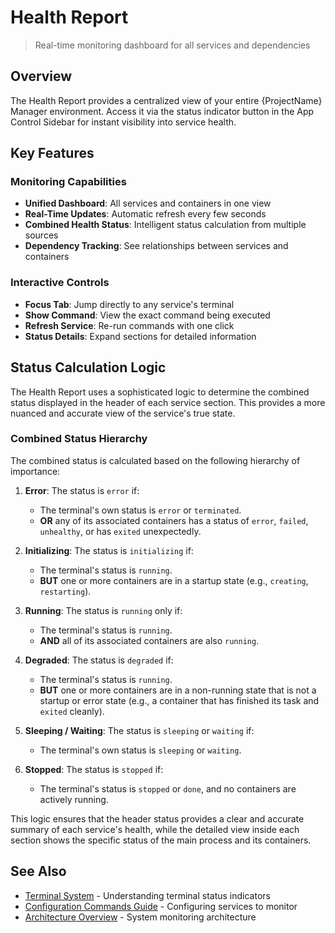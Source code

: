 # Health Report

> Real-time monitoring dashboard for all services and dependencies

## Overview

The Health Report provides a centralized view of your entire {ProjectName} Manager environment. Access it via the status indicator button in the App Control Sidebar for instant visibility into service health.

## Key Features

### Monitoring Capabilities
- **Unified Dashboard**: All services and containers in one view
- **Real-Time Updates**: Automatic refresh every few seconds
- **Combined Health Status**: Intelligent status calculation from multiple sources
- **Dependency Tracking**: See relationships between services and containers

### Interactive Controls
- **Focus Tab**: Jump directly to any service's terminal
- **Show Command**: View the exact command being executed
- **Refresh Service**: Re-run commands with one click
- **Status Details**: Expand sections for detailed information

## Status Calculation Logic

The Health Report uses a sophisticated logic to determine the combined status displayed in the header of each service section. This provides a more nuanced and accurate view of the service's true state.

### Combined Status Hierarchy

The combined status is calculated based on the following hierarchy of importance:

1.  **Error**: The status is `error` if:
    - The terminal's own status is `error` or `terminated`.
    - **OR** any of its associated containers has a status of `error`, `failed`, `unhealthy`, or has `exited` unexpectedly.

2.  **Initializing**: The status is `initializing` if:
    - The terminal's status is `running`.
    - **BUT** one or more containers are in a startup state (e.g., `creating`, `restarting`).

3.  **Running**: The status is `running` only if:
    - The terminal's status is `running`.
    - **AND** all of its associated containers are also `running`.

4.  **Degraded**: The status is `degraded` if:
    - The terminal's status is `running`.
    - **BUT** one or more containers are in a non-running state that is not a startup or error state (e.g., a container that has finished its task and `exited` cleanly).

5.  **Sleeping / Waiting**: The status is `sleeping` or `waiting` if:
    - The terminal's own status is `sleeping` or `waiting`.

6.  **Stopped**: The status is `stopped` if:
    - The terminal's status is `stopped` or `done`, and no containers are actively running.

This logic ensures that the header status provides a clear and accurate summary of each service's health, while the detailed view inside each section shows the specific status of the main process and its containers.

## See Also

- [Terminal System](terminal-system.md) - Understanding terminal status indicators
- [Configuration Commands Guide](../configuration/commands.md) - Configuring services to monitor
- [Architecture Overview](../architecture/overview.md) - System monitoring architecture 